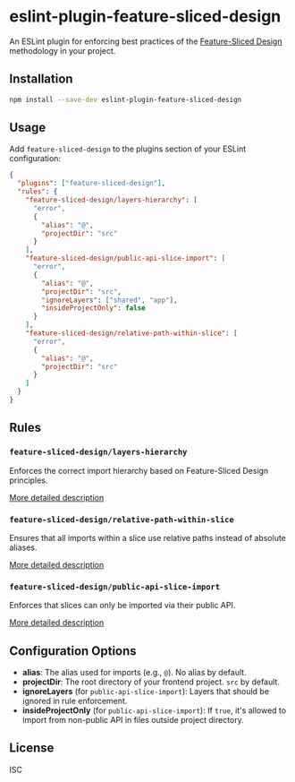 # eslint-plugin-feature-sliced-design

An ESLint plugin for enforcing best practices of the [Feature-Sliced Design](https://feature-sliced.design/) methodology in your project.

## Installation

```sh
npm install --save-dev eslint-plugin-feature-sliced-design
```

## Usage

Add `feature-sliced-design` to the plugins section of your ESLint configuration:

```json
{
  "plugins": ["feature-sliced-design"],
  "rules": {
    "feature-sliced-design/layers-hierarchy": [
      "error",
      {
        "alias": "@",
        "projectDir": "src"
      }
    ],
    "feature-sliced-design/public-api-slice-import": [
      "error",
      {
        "alias": "@",
        "projectDir": "src",
        "ignoreLayers": ["shared", "app"],
        "insideProjectOnly": false
      }
    ],
    "feature-sliced-design/relative-path-within-slice": [
      "error",
      { 
        "alias": "@",
        "projectDir": "src"
      }
    ]
  }
}
```

## Rules

### `feature-sliced-design/layers-hierarchy`
Enforces the correct import hierarchy based on Feature-Sliced Design principles.

[More detailed description](https://github.com/nadProg/eslint-plugin-feature-sliced-design/blob/main/docs/rules/layers-hierarchy.md)

### `feature-sliced-design/relative-path-within-slice`
Ensures that all imports within a slice use relative paths instead of absolute aliases.

[More detailed description](https://github.com/nadProg/eslint-plugin-feature-sliced-design/blob/main/docs/rules/relative-path-within-slice.md)

### `feature-sliced-design/public-api-slice-import`
Enforces that slices can only be imported via their public API.

[More detailed description](https://github.com/nadProg/eslint-plugin-feature-sliced-design/blob/main/docs/rules/public-api-slice-import.md)

## Configuration Options
- **alias**: The alias used for imports (e.g., `@`). No alias by default.
- **projectDir**: The root directory of your frontend project. `src` by default.
- **ignoreLayers** (for `public-api-slice-import`): Layers that should be ignored in rule enforcement.
- **insideProjectOnly** (for `public-api-slice-import`): If `true`, it's allowed to import from non-public API in files outside project directory.

## License
ISC


